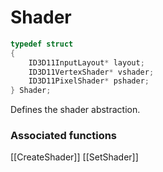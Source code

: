# Shader

```c++
typedef struct
{
    ID3D11InputLayout* layout;
    ID3D11VertexShader* vshader;
    ID3D11PixelShader* pshader;
} Shader;
```

Defines the shader abstraction.


### Associated functions
[[CreateShader]]
[[SetShader]]
